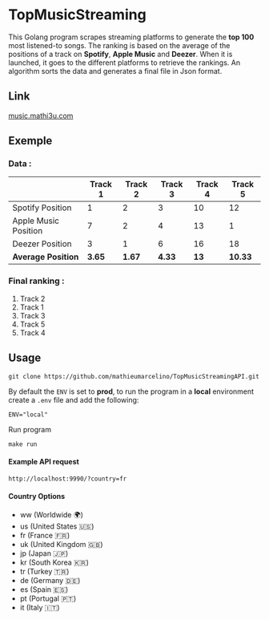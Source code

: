 # TopMusicStreaming

This Golang program scrapes streaming platforms to generate the **top 100** most listened-to songs. The ranking is based on the average of the positions of a track on **Spotify**, **Apple Music** and **Deezer**. When it is launched, it goes to the different platforms to retrieve the rankings. An algorithm sorts the data and generates a final file in Json format.

## Link

[music.mathi3u.com](https://music.mathi3u.com/)

## Exemple

### Data :

|                      	| Track 1    | Track 2    | Track 3    | Track 4    | Track 5    |
|----------------------	|---------	|---------	|---------	|---------	|---------	|
| Spotify Position        | 1        | 2        | 3        | 10        | 12        |
| Apple Music Position    | 7        | 2        | 4        | 13        | 1        |
| Deezer Position        | 3        | 1        | 6        | 16        | 18        |
| **Average Position**  |**3.65**   | **1.67**    | **4.33**  | **13**    | **10.33**    |

### Final ranking :

1. Track 2
2. Track 1
3. Track 3
4. Track 5
5. Track 4

## Usage

```
git clone https://github.com/mathieumarcelino/TopMusicStreamingAPI.git
```

By default the `ENV` is set to **prod**, to run the program in a **local** environment create a `.env` file and add the
following:

```shell
ENV="local"
```

Run program

```
make run
```

#### Example API request

```
http://localhost:9990/?country=fr
```

#### Country Options

- ww (Worldwide 🌍)
- us (United States 🇺🇸)
- fr (France 🇫🇷)
- uk (United Kingdom 🇬🇧)
- jp (Japan 🇯🇵)
- kr (South Korea 🇰🇷)
- tr (Turkey 🇹🇷)
- de (Germany 🇩🇪)
- es (Spain 🇪🇸)
- pt (Portugal 🇵🇹)
- it (Italy 🇮🇹)